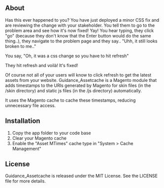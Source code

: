 ## About

Has this ever happened to you?  You have just deployed a minor CSS fix and are reviewing the change with your stakeholder.  You tell them to go to the problem area and see how it's now fixed!  Yay!  You hear typing, they click "go" (because they don't know that the Enter button would do the same thing..), they navigate to the problem page and they say.. "Uhh, it still looks broken to me.."

You say, "Oh, it was a css change so you have to hit refresh"

They hit refresh and voilà!  It's fixed!

Of course not all of your users will know to click refresh to get the latest assets from your website. Guidance_Assetcache is a Magento module that adds timestamps to the URIs generated by Magento for skin files (in the /skin directory) and static js files (in the /js directory) automatically.

It uses the Magento cache to cache these timestamps, reducing unnecessary file access.

## Installation

1. Copy the app folder to your code base
1. Clear your Magento cache 
1. Enable the "Asset MTimes" cache type in "System > Cache Management"

## License

Guidance_Assetcache is released under the MIT License. See the LICENSE file for more details.